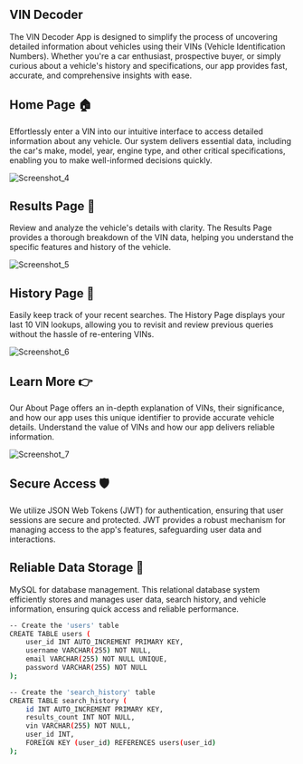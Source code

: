 ## VIN Decoder

The VIN Decoder App is designed to simplify the process of uncovering detailed information about vehicles using their VINs (Vehicle Identification Numbers). Whether you're a car enthusiast, prospective buyer, or simply curious about a vehicle's history and specifications, our app provides fast, accurate, and comprehensive insights with ease.


## Home Page 🏠

Effortlessly enter a VIN into our intuitive interface to access detailed information about any vehicle. Our system delivers essential data, including the car's make, model, year, engine type, and other critical specifications, enabling you to make well-informed decisions quickly.

![Screenshot_4](https://github.com/user-attachments/assets/2a1ab9b9-897c-4c1c-ba8b-63b83f1bb556)

## Results Page 📝

Review and analyze the vehicle's details with clarity. The Results Page provides a thorough breakdown of the VIN data, helping you understand the specific features and history of the vehicle.

![Screenshot_5](https://github.com/user-attachments/assets/d3675adc-0fd4-45d6-869d-54429755c57a)

## History Page 📜

Easily keep track of your recent searches. The History Page displays your last 10 VIN lookups, allowing you to revisit and review previous queries without the hassle of re-entering VINs.

![Screenshot_6](https://github.com/user-attachments/assets/3b335048-affb-4d92-8d4f-db4178e7c34b)

## Learn More 👉

Our About Page offers an in-depth explanation of VINs, their significance, and how our app uses this unique identifier to provide accurate vehicle details. Understand the value of VINs and how our app delivers reliable information.

![Screenshot_7](https://github.com/user-attachments/assets/91d622d8-7e23-4249-91e5-4343aaa65446)

## Secure Access 🛡️

We utilize JSON Web Tokens (JWT) for authentication, ensuring that user sessions are secure and protected. JWT provides a robust mechanism for managing access to the app's features, safeguarding user data and interactions.

## Reliable Data Storage 💾

MySQL for database management. This relational database system efficiently stores and manages user data, search history, and vehicle information, ensuring quick access and reliable performance.

```bash
-- Create the 'users' table
CREATE TABLE users (
    user_id INT AUTO_INCREMENT PRIMARY KEY,
    username VARCHAR(255) NOT NULL,
    email VARCHAR(255) NOT NULL UNIQUE,
    password VARCHAR(255) NOT NULL
);

-- Create the 'search_history' table
CREATE TABLE search_history (
    id INT AUTO_INCREMENT PRIMARY KEY,
    results_count INT NOT NULL,
    vin VARCHAR(255) NOT NULL,
    user_id INT,
    FOREIGN KEY (user_id) REFERENCES users(user_id)
);
```
